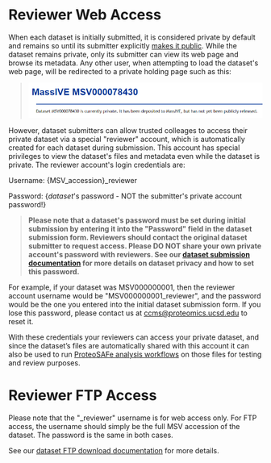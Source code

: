 # Reviewer Web Access

When each dataset is initially submitted, it is considered private by default and remains so until its submitter explicitly [makes it public](make_public.md). While the dataset remains private, only its submitter can view its web page and browse its metadata. Any other user, when attempting to load the dataset's web page, will be redirected to a private holding page such as this:

> ![](img/reviewer_access/MassIVE_private_dataset.png)

However, dataset submitters can allow trusted colleages to access their private dataset via a special "reviewer" account, which is automatically created for each dataset during submission. This account has special privileges to view the dataset's files and metadata even while the dataset is private. The reviewer account's login credentials are:

Username:	{MSV_accession}_reviewer

Password:	{*dataset*'s password - NOT the submitter's private account password!}

> **Please note that a dataset's password must be set during initial submission by entering it into the "Password" field in the dataset submission form. Reviewers should contact the original dataset submitter to request access. Please DO NOT share your own private account's password with reviewers. See our [dataset submission documentation](submission_workflow.md#dataset-privacy) for more details on dataset privacy and how to set this password.**

For example, if your dataset was MSV000000001, then the reviewer account username would be "MSV000000001_reviewer", and the password would be the one you entered into the initial dataset submission form. If you lose this password, please contact us at [ccms@proteomics.ucsd.edu](mailto:ccms@proteomics.ucsd.edu) to reset it.

With these credentials your reviewers can access your private dataset, and since the dataset’s files are automatically shared with this account it can also be used to run [ProteoSAFe analysis workflows](reanalyze_spectra.md) on those files for testing and review purposes.

# Reviewer FTP Access

Please note that the "_reviewer" username is for web access only. For FTP access, the username should simply be the full MSV accession of the dataset. The password is the same in both cases.

See our [dataset FTP download documentation](download_data.md) for more details.

